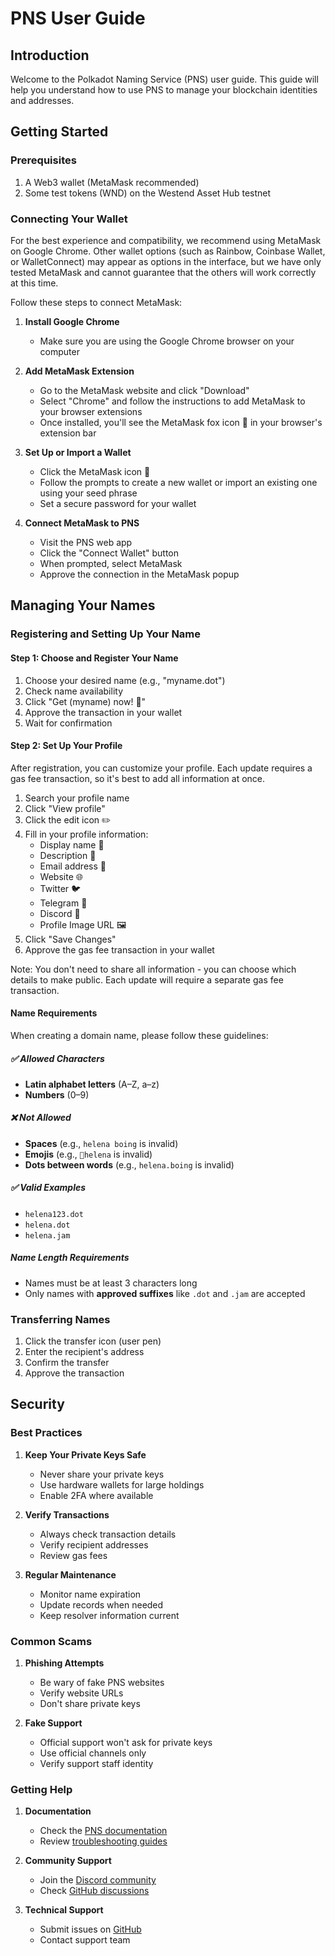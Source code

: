 # PNS User Guide

## Introduction

Welcome to the Polkadot Naming Service (PNS) user guide. This guide will help you understand how to use PNS to manage your blockchain identities and addresses.

## Getting Started

### Prerequisites

1. A Web3 wallet (MetaMask recommended)
2. Some test tokens (WND) on the Westend Asset Hub testnet

### Connecting Your Wallet

For the best experience and compatibility, we recommend using MetaMask on Google Chrome. Other wallet options (such as Rainbow, Coinbase Wallet, or WalletConnect) may appear as options in the interface, but we have only tested MetaMask and cannot guarantee that the others will work correctly at this time.

Follow these steps to connect MetaMask:

1. **Install Google Chrome**
   - Make sure you are using the Google Chrome browser on your computer

2. **Add MetaMask Extension**
   - Go to the MetaMask website and click "Download"
   - Select "Chrome" and follow the instructions to add MetaMask to your browser extensions
   - Once installed, you'll see the MetaMask fox icon 🦊 in your browser's extension bar

3. **Set Up or Import a Wallet**
   - Click the MetaMask icon 🦊
   - Follow the prompts to create a new wallet or import an existing one using your seed phrase
   - Set a secure password for your wallet

4. **Connect MetaMask to PNS**
   - Visit the PNS web app
   - Click the "Connect Wallet" button
   - When prompted, select MetaMask
   - Approve the connection in the MetaMask popup

## Managing Your Names

### Registering and Setting Up Your Name

#### Step 1: Choose and Register Your Name

1. Choose your desired name (e.g., "myname.dot")
2. Check name availability
3. Click "Get (myname) now! 🚀"
4. Approve the transaction in your wallet
5. Wait for confirmation

#### Step 2: Set Up Your Profile

After registration, you can customize your profile. Each update requires a gas fee transaction, so it's best to add all information at once.

1. Search your profile name
2. Click "View profile"
3. Click the edit icon ✏️
4. Fill in your profile information:
   - Display name 👤
   - Description 📝
   - Email address 📧
   - Website 🌐
   - Twitter 🐦
   - Telegram 📱
   - Discord 💬
   - Profile Image URL 🖼️
5. Click "Save Changes"
6. Approve the gas fee transaction in your wallet

Note: You don't need to share all information - you can choose which details to make public. Each update will require a separate gas fee transaction.

#### Name Requirements

When creating a domain name, please follow these guidelines:

##### ✅ Allowed Characters

- **Latin alphabet letters** (A–Z, a–z)
- **Numbers** (0–9)

##### ❌ Not Allowed

- **Spaces** (e.g., `helena boing` is invalid)
- **Emojis** (e.g., `🌟helena` is invalid)
- **Dots between words** (e.g., `helena.boing` is invalid)

##### ✅ Valid Examples

- `helena123.dot`
- `helena.dot`
- `helena.jam`

##### Name Length Requirements

- Names must be at least 3 characters long
- Only names with **approved suffixes** like `.dot` and `.jam` are accepted

### Transferring Names

1. Click the transfer icon (user pen)
2. Enter the recipient's address
3. Confirm the transfer
4. Approve the transaction

## Security

### Best Practices

1. **Keep Your Private Keys Safe**
   - Never share your private keys
   - Use hardware wallets for large holdings
   - Enable 2FA where available

2. **Verify Transactions**
   - Always check transaction details
   - Verify recipient addresses
   - Review gas fees

3. **Regular Maintenance**
   - Monitor name expiration
   - Update records when needed
   - Keep resolver information current

### Common Scams

1. **Phishing Attempts**
   - Be wary of fake PNS websites
   - Verify website URLs
   - Don't share private keys

2. **Fake Support**
   - Official support won't ask for private keys
   - Use official channels only
   - Verify support staff identity

### Getting Help

1. **Documentation**
   - Check the [PNS documentation](https://github.com/helenaboing/pns-docs)
   - Review [troubleshooting guides](./troubleshooting.md)

2. **Community Support**
   - Join the [Discord community](https://discord.gg/pns)
   - Check [GitHub discussions](https://github.com/mokita-j/pns/discussions)

3. **Technical Support**
   - Submit issues on [GitHub](https://github.com/mokita-j/pns/issues)
   - Contact support team
